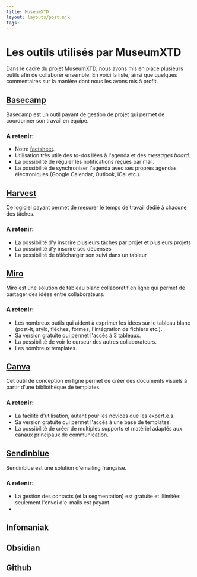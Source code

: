 ```yaml
---
title: MuseumXTD
layout: layouts/post.njk
tags: 
---
```

# Les outils utilisés par MuseumXTD
Dans le cadre du projet MuseumXTD, nous avons mis en place plusieurs outils afin de collaborer ensemble. En voici la liste, ainsi que quelques commentaires sur la manière dont nous les avons mis à profit. 

## [Basecamp](https://basecamp.com/)
Basecamp est un outil payant de gestion de projet qui permet de coordonner son travail en équipe.   
### A retenir: 
- Notre [factsheet](http://myreader.toile-libre.org/MuseumXTD_Basecamp_Factsheet.pdf). 
- Utilisation très utile des *to-dos* liées à l'agenda et des *messages board*. 
- La possibilité de réguler les notifications reçues par mail. 
- La possibilité de synchroniser l'agenda avec ses propres agendas électroniques (Google Calendar, Outlook, iCal etc.). 

## [Harvest](https://concilio1.harvestapp.com/time) 
Ce logiciel payant permet de mesurer le temps de travail dédié à chacune des tâches. 
### A retenir: 
- La possibilité d'y inscrire plusieurs tâches par projet et plusieurs projets
- La possibilité d'y inscrire ses dépenses
- La possibilité de télécharger son suivi dans un tableur

## [Miro](https://miro.com/)
Miro est une solution de tableau blanc collaboratif en ligne qui permet de partager des idées entre collaborateurs. 
### A retenir: 
- Les nombreux outils qui aident à exprimer les idées sur le tableau blanc (post-it, stylo, flèches, formes, l'intégration de fichiers etc.). 
- Sa version gratuite qui permet l'accès à 3 tableaux. 
- La possibilité de voir le curseur des autres collaborateurs. 
- Les nombreux templates. 

## [Canva](https://www.canva.com/)
Cet outil de conception en ligne permet de créer des documents visuels à partir d’une bibliothèque de templates. 
### A retenir: 
- La facilité d'utilisation, autant pour les novices que les expert.e.s. 
- Sa version gratuite qui permet l'accès à une base de templates. 
- La possibilité de créer de multiples supports et matériel adaptés aux canaux principaux de communication. 

## [Sendinblue](https://fr.sendinblue.com/)
Sendinblue est une solution d'emailing française. 
### A retenir: 
- La gestion des contacts (et la segmentation) est gratuite et illimitée: seulement l'envoi d'e-mails est payant.
- 

## Infomaniak
## Obsidian
## Github

